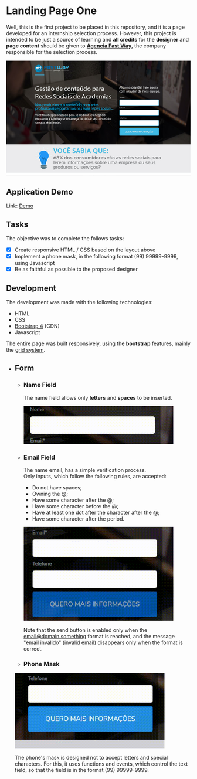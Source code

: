 # Landing Page One 

Well, this is the first project to be placed in this repository, and it is a page developed for an internship selection process. However,
this project is intended to be just a source of learning and **all credits** for the **designer** and **page content** should be given to **[Agencia Fast 
Way](https://www.agenciafastway.com.br)**, the company responsible for the selection process.

![page designer](https://github.com/UserZeca/Landing-Pages/blob/master/LANDING_PAGES/imgs-readme/project-one/img1.png)

## Application Demo

Link: [Demo](https://userzeca.github.io/Landing-Pages/LANDING_PAGES/Project%20One/)

## Tasks
The objective was to complete the follows tasks:
- [X] Create responsive HTML / CSS based on the layout above
- [X] Implement a phone mask, in the following format (99) 99999-9999, using Javascript
- [X] Be as faithful as possible to the proposed designer

## Development

The development was made with the following technologies:

* HTML
* CSS 
* [Bootstrap 4](https://getbootstrap.com) (CDN)
* Javascript

The entire page was built responsively, using the **bootstrap** features, mainly the [grid system](https://getbootstrap.com.br/docs/4.1/layout/grid/).

* ## Form
  
  - ### Name Field
    The name field allows only **letters** and **spaces** to be inserted.
    
    ![namefield](https://github.com/UserZeca/Landing-Pages/blob/master/LANDING_PAGES/imgs-readme/project-one/nameField.gif)
  
  - ### Email Field
    The name email, has a simple verification process.</br>
    Only inputs, which follow the following rules, are accepted:
    - Do not have spaces;
    - Owning the @;
    - Have some character after the @;
    - Have some character before the @;
    - Have at least one dot after the character after the @;
    - Have some character after the period.

    ![emailfield](https://github.com/UserZeca/Landing-Pages/blob/master/LANDING_PAGES/imgs-readme/project-one/emailField.gif)
      
    Note that the send button is enabled only when the email@domain.something format is reached, and the message "email inválido" (invalid email) disappears only when the format is correct.
  
  - ### Phone Mask
  ![phonemask](https://github.com/UserZeca/Landing-Pages/blob/master/LANDING_PAGES/imgs-readme/project-one/phonemask.gif?classes=float-left)
  
    The phone's mask is designed not to accept letters and special characters. For this, it uses functions and events, which control the text field, so that the field is in the format (99) 99999-9999.
    






